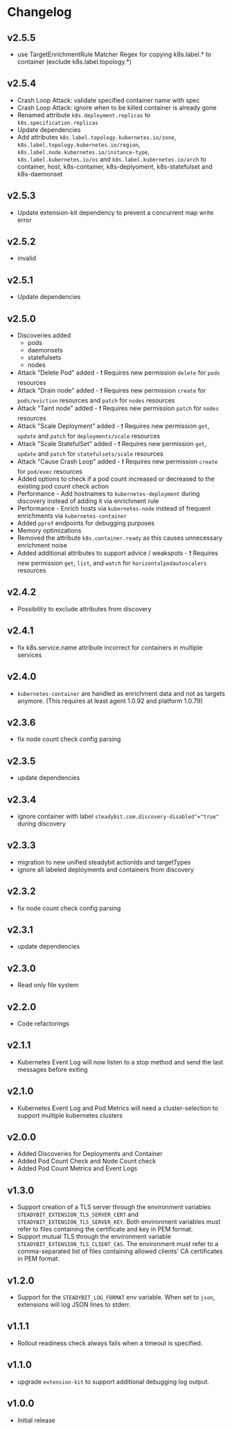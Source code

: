 # Changelog

## v2.5.5

- use TargetEnrichmentRule Matcher Regex for copying k8s.label.* to container (exclude k8s.label.topology.*)

## v2.5.4

- Crash Loop Attack: validate specified container name with spec
- Crash Loop Attack: ignore when to be killed container is already gone
- Renamed attribute `k8s.deployment.replicas` to `k8s.specification.replicas`
- Update dependencies
- Add attributes `k8s.label.topology.kubernetes.io/zone`, `k8s.label.topology.kubernetes.io/region`, `k8s.label.node.kubernetes.io/instance-type`, `k8s.label.kubernetes.io/os` and `k8s.label.kubernetes.io/arch` to container, host, k8s-container, k8s-deplyoment, k8s-statefulset and k8s-daemonset

## v2.5.3

- Update extension-kit dependency to prevent a concurrent map write error

## v2.5.2

- invalid

## v2.5.1

- Update dependencies

## v2.5.0

- Discoveries added
  - pods
  - daemonsets
  - statefulsets
  - nodes
- Attack "Delete Pod" added - :exclamation: Requires new permission `delete` for `pods` resources
- Attack "Drain node" added - :exclamation: Requires new permission `create` for `pods/eviction` resources and `patch` for `nodes` resources
- Attack "Taint node" added - :exclamation: Requires new permission `patch` for `nodes` resources
- Attack "Scale Deployment" added - :exclamation: Requires new permission  `get`, `update` and `patch` for `deployments/scale` resources
- Attack "Scale StatefulSet" added - :exclamation: Requires new permission `get`, `update` and `patch` for `statefulsets/scale` resources
- Attack "Cause Crash Loop" added - :exclamation: Requires new permission `create` for `pod/exec` resources
- Added options to check if a pod count increased or decreased to the existing pod count check action
- Performance - Add hostnames to `kubernetes-deployment` during discovery instead of adding it via enrichment rule
- Performance - Enrich hosts via `kubernetes-node` instead of frequent enrichments via `kubernetes-container`
- Added `pprof` endpoints for debugging purposes
- Memory optimizations
- Removed the attribute `k8s.container.ready` as this causes unnecessary enrichment noise
- Added additional attributes to support advice / weakspots - :exclamation: Requires new permission `get`, `list`, and `watch` for `horizontalpodautoscalers` resources

## v2.4.2

- Possibility to exclude attributes from discovery

## v2.4.1

- fix k8s.service.name attribute incorrect for containers in multiple services

## v2.4.0

- `kubernetes-container` are handled as enrichment data and not as targets anymore. (This requires at least agent 1.0.92 and platform 1.0.79)

## v2.3.6

- fix node count check config parsing

## v2.3.5

- update dependencies

## v2.3.4

- ignore container with label `steadybit.com.discovery-disabled"="true"` during discovery

## v2.3.3

- migration to new unified steadybit actionIds and targetTypes
- ignore all labeled deployments and containers from discovery

## v2.3.2

- fix node count check config parsing

## v2.3.1

- update dependencies

## v2.3.0

- Read only file system

## v2.2.0

- Code refactorings

## v2.1.1

- Kubernetes Event Log will now listen to a stop method and send the last messages before exiting

## v2.1.0

 - Kubernetes Event Log and Pod Metrics will need a cluster-selection to support multiple kubernetes clusters

## v2.0.0

 - Added Discoveries for Deployments and Container
 - Added Pod Count Check and Node Count check
 - Added Pod Count Metrics and Event Logs

## v1.3.0

 - Support creation of a TLS server through the environment variables `STEADYBIT_EXTENSION_TLS_SERVER_CERT` and `STEADYBIT_EXTENSION_TLS_SERVER_KEY`. Both environment variables must refer to files containing the certificate and key in PEM format.
 - Support mutual TLS through the environment variable `STEADYBIT_EXTENSION_TLS_CLIENT_CAS`. The environment must refer to a comma-separated list of files containing allowed clients' CA certificates in PEM format.

## v1.2.0

 - Support for the `STEADYBIT_LOG_FORMAT` env variable. When set to `json`, extensions will log JSON lines to stderr.

## v1.1.1

 - Rollout readiness check always fails when a timeout is specified.

## v1.1.0

 - upgrade `extension-kit` to support additional debugging log output.

## v1.0.0

 - Initial release
